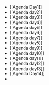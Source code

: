 - [[Agenda Day1]]
- [[Agenda day2]]
- [[Agenda day3]]
- [[Agenda day4]]
- [[Agenda day5]]
- [[Agenda day6]]
- [[Agenda day7]]
- [[Agenda day8]]
- [[Agenda day9]]
- [[Agenda day10]]
- [[Agenda day11]]
- [[Agenda day12]]
- [[Agenda day13]]
- [[Agenda Day14]]
-
